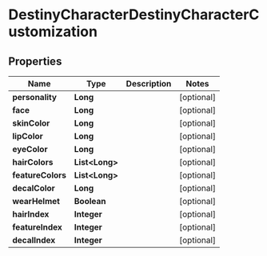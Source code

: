 
# DestinyCharacterDestinyCharacterCustomization

## Properties
Name | Type | Description | Notes
------------ | ------------- | ------------- | -------------
**personality** | **Long** |  |  [optional]
**face** | **Long** |  |  [optional]
**skinColor** | **Long** |  |  [optional]
**lipColor** | **Long** |  |  [optional]
**eyeColor** | **Long** |  |  [optional]
**hairColors** | **List&lt;Long&gt;** |  |  [optional]
**featureColors** | **List&lt;Long&gt;** |  |  [optional]
**decalColor** | **Long** |  |  [optional]
**wearHelmet** | **Boolean** |  |  [optional]
**hairIndex** | **Integer** |  |  [optional]
**featureIndex** | **Integer** |  |  [optional]
**decalIndex** | **Integer** |  |  [optional]



